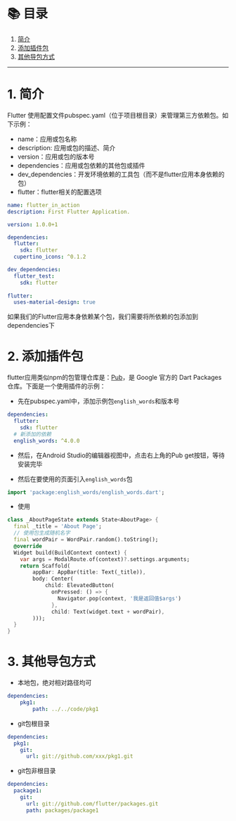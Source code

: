 # 📚 目录

1. [简介](#1-简介)
2. [添加插件包](#2-添加插件包)
3. [其他导包方式](#3-其他导包方式)
---

# 1. 简介

Flutter 使用配置文件pubspec.yaml（位于项目根目录）来管理第三方依赖包。如下示例：

- name：应用或包名称
- description: 应用或包的描述、简介
- version：应用或包的版本号
- dependencies：应用或包依赖的其他包或插件
- dev_dependencies：开发环境依赖的工具包（而不是flutter应用本身依赖的包）
- flutter：flutter相关的配置选项

```yaml
name: flutter_in_action
description: First Flutter Application.

version: 1.0.0+1

dependencies:
  flutter:
    sdk: flutter
  cupertino_icons: ^0.1.2

dev_dependencies:
  flutter_test:
    sdk: flutter
    
flutter:
  uses-material-design: true
```

如果我们的Flutter应用本身依赖某个包，我们需要将所依赖的包添加到dependencies下

# 2. 添加插件包

flutter应用类似npm的包管理仓库是：[Pub](https://pub.dev/)，是 Google 官方的 Dart Packages 仓库。下面是一个使用插件的示例：

- 先在pubspec.yaml中，添加示例包`english_words`和版本号

```yaml
dependencies:
  flutter:
    sdk: flutter
  # 新添加的依赖
  english_words: ^4.0.0
```

- 然后，在Android Studio的编辑器视图中，点击右上角的Pub get按钮，等待安装完毕

- 然后在要使用的页面引入`english_words`包

```dart
import 'package:english_words/english_words.dart';
```

- 使用

```dart
class _AboutPageState extends State<AboutPage> {
  final _title = 'About Page';
  // 使用包生成随机名字
  final wordPair = WordPair.random().toString();
  @override
  Widget build(BuildContext context) {
    var args = ModalRoute.of(context)?.settings.arguments;
    return Scaffold(
        appBar: AppBar(title: Text(_title)),
        body: Center(
            child: ElevatedButton(
              onPressed: () => {
                Navigator.pop(context, '我是返回值$args')
              },
              child: Text(widget.text + wordPair),
        )));
  }
}
```

# 3. 其他导包方式

- 本地包，绝对相对路径均可

```yaml
dependencies:
	pkg1:
        path: ../../code/pkg1
```

- git包根目录

```yaml
dependencies:
  pkg1:
    git:
      url: git://github.com/xxx/pkg1.git
```

- git包非根目录

```yaml
dependencies:
  package1:
    git:
      url: git://github.com/flutter/packages.git
      path: packages/package1        
```

